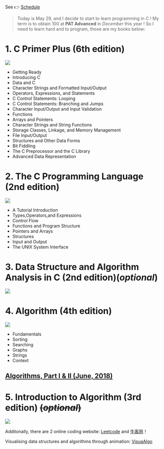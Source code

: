 See &#128073; [Schedule](http://htmlpreview.github.com/?https://github.com/Tom007Cheung/Data-Structures-and-Algorithms/blob/master/index.html)
> Today is May 29, and I decide to start to learn programming in C ! My term is to obtain 100 at **PAT Advanced** in _December_ this year ! So I need to learn hard and to program, those are my books below:

# 1. C Primer Plus (6th edition)
![](https://img1.doubanio.com/view/subject/l/public/s27459189.jpg)

- Getting Ready
- Introducing C
- Data and C
- Character Strings and Formatted Input/Output
- Operators, Expressions, and Statements
- C Control Statements: Looping
- C Control Statements: Branching and Jumps
- Character Input/Output and Input Validation
- Functions
- Arrays and Pointers
- Character Strings and String Functions
- Storage Classes, Linkage, and Memory Management
- File Input/Output
- Structures and Other Data Forms
- Bit Fiddling
- The C Preprocessor and the C Library
- Advanced Data Representation

# 2. The C Programming Language (2nd edition)
![](https://img3.doubanio.com/view/subject/l/public/s29586132.jpg)

- A Tutorial Introduction
- Types,Operators,and Expressions
- Control Flow
- Functions and Program Structure
- Pointers and Arrays
- Structures
- Input and Output
- The UNIX System Interface

# 3. Data Structure and Algorithm Analysis in C (2nd edition)(_optional_)
![](https://img1.doubanio.com/view/subject/l/public/s3597187.jpg)

# 4. Algorithm (4th edition)
![](https://img3.doubanio.com/view/subject/l/public/s4656875.jpg)

- Fundamentals
- Sorting
- Searching
- Graphs
- Strings
- Context

## [Algorithms, Part Ⅰ & Ⅱ (June, 2018)](https://www.coursera.org/learn/algorithms-part1)
# 5. Introduction to Algorithm (3rd edition) ~~(_optional_)~~
![](https://img3.doubanio.com/view/subject/l/public/s27275094.jpg)

Additonally, there are 2 online coding website: [Leetcode](https://leetcode.com/) and [牛客网](https://www.nowcoder.com/)！

Visualising data structures and algorithms through animation: [VisuaAlgo](https://visualgo.net/en)

